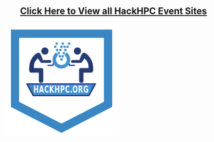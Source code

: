 <h2 style="text-align: center" ><a href="index.html">Click Here to View all HackHPC Event Sites</a></h2>

<a href="index.html"><img src="img/hackHPCbadge.png" class="center"></a>



